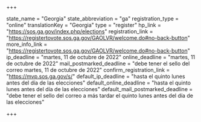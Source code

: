 +++

state_name = "Georgia"
state_abbreviation = "ga"
registration_type = "online"
translationKey = "Georgia"
type = "register"
hp_link = "https://sos.ga.gov/index.php/elections"
registration_link = "https://registertovote.sos.ga.gov/GAOLVR/welcome.do#no-back-button"
more_info_link = "https://registertovote.sos.ga.gov/GAOLVR/welcome.do#no-back-button"
ip_deadline = "martes, 11 de octubre de 2022"
online_deadline = "martes, 11 de octubre de 2022"
mail_postmarked_deadline = "debe tener el sello del correo martes, 11 de octubre de 2022"
confirm_registration_link = "https://mvp.sos.ga.gov/s/"
default_ip_deadline = "hasta el quinto lunes antes del día de las elecciones"
default_online_deadline = "hasta el quinto lunes antes del día de las elecciones"
default_mail_postmarked_deadline = "debe tener el sello del correo a más tardar el quinto lunes antes del día de las elecciones"

+++